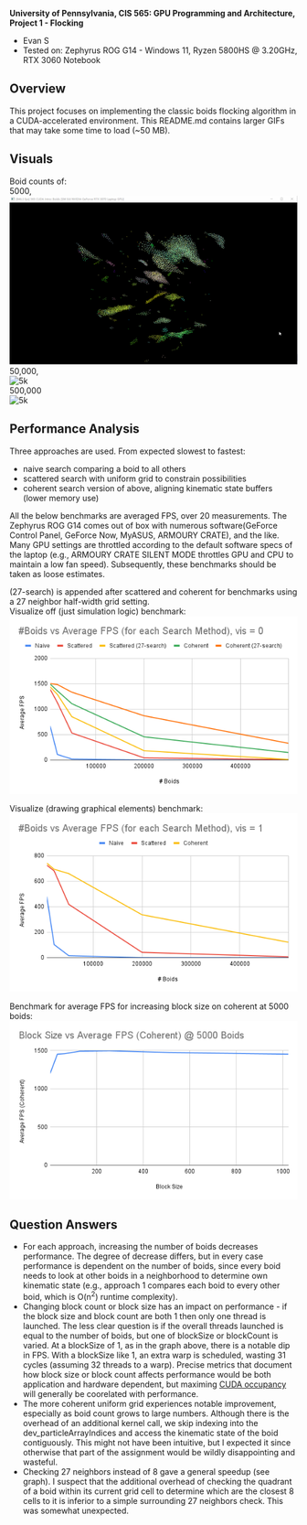**University of Pennsylvania, CIS 565: GPU Programming and Architecture,
Project 1 - Flocking**

* Evan S
* Tested on: Zephyrus ROG G14 - Windows 11, Ryzen 5800HS @ 3.20GHz, RTX 3060 Notebook

## Overview
This project focuses on implementing the classic boids flocking algorithm in a CUDA-accelerated environment. 
This README.md contains larger GIFs that may take some time to load (~50 MB).

## Visuals
Boid counts of:  
5000,  
![5k](images/5k.gif)  
50,000,   
![5k](images/50k.gif)  
500,000    
![5k](images/500k.gif)    

## Performance Analysis

Three approaches are used. From expected slowest to fastest:  
- naive search comparing a boid to all others
- scattered search with uniform grid to constrain possibilities
- coherent search version of above, aligning kinematic state buffers (lower memory use)  

All the below benchmarks are averaged FPS, over 20 measurements. The Zephyrus ROG G14 comes out of box with numerous software(GeForce Control Panel, GeForce Now, MyASUS, ARMOURY CRATE), and the like. Many GPU settings are throttled according to the default software specs of the laptop (e.g., ARMOURY CRATE SILENT MODE throttles GPU and CPU to maintain a low fan speed). Subsequently, these benchmarks should be taken as loose estimates.

(27-search) is appended after scattered and coherent for benchmarks using a 27 neighbor half-width grid setting.  
Visualize off (just simulation logic) benchmark:
![benchmark vis = 0](images/benchmark_vis=0.png)

Visualize (drawing graphical elements) benchmark:   
![benchmark vis = 1](images/benchmark_vis=1.png)

Benchmark for average FPS for increasing block size on coherent at 5000 boids:
![benchmark block size](images/benchmark_block_size.png)

## Question Answers
- For each approach, increasing the number of boids decreases performance. The degree of decrease differs, but in every case performance is dependent on the number of boids, since every boid needs to look at other boids in a neighborhood to determine own kinematic state (e.g., approach 1 compares each boid to every other boid, which is O(n<sup>2</sup>) runtime complexity).
- Changing block count or block size has an impact on performance - if the block size and block count are both 1 then only one thread is launched. The less clear question is if the overall threads launched is equal to the number of boids, but one of blockSize or blockCount is varied. At a blockSize of 1, as in the graph above, there is a notable dip in FPS. With a blockSize like 1, an extra warp is scheduled, wasting 31 cycles (assuming 32 threads to a warp). Precise metrics that document how block size or block count affects performance would be both application and hardware dependent, but maximing [CUDA occupancy](https://docs.nvidia.com/cuda/cuda-occupancy-calculator/index.html) will generally be coorelated with performance.
- The more coherent uniform grid experiences notable improvement, especially as boid count grows to large numbers. Although there is the overhead of an additional kernel call, we skip indexing into the dev_particleArrayIndices and access the kinematic state of the boid contiguously. This might not have been intuitive, but I expected it since otherwise that part of the assignment would be wildly disappointing and wasteful.
- Checking 27 neighbors instead of 8 gave a general speedup (see graph). I suspect that the additional overhead of checking the quadrant of a boid within its current grid cell to determine which are the closest 8 cells to it is inferior to a simple surrounding 27 neighbors check. This was somewhat unexpected.
